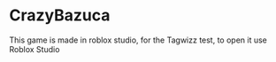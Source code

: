 # CrazyBazuca
 This game is made in roblox studio, for the Tagwizz test, to open it use Roblox Studio
